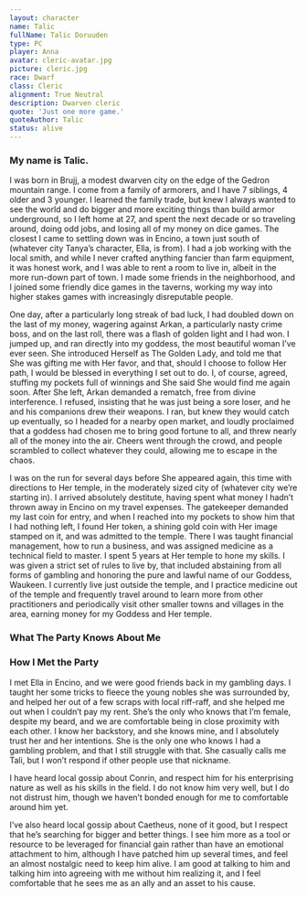 ```yaml
---
layout: character
name: Talic
fullName: Talic Doruuden
type: PC
player: Anna
avatar: cleric-avatar.jpg
picture: cleric.jpg
race: Dwarf
class: Cleric
alignment: True Neutral
description: Dwarven cleric
quote: 'Just one more game.'
quoteAuthor: Talic
status: alive
---
```

<h3 class="{{page.name}}-font">My name is Talic.</h3>

I was born in Brujj, a modest dwarven city on the edge of the Gedron mountain range. I come from a family of armorers, and I have 7 siblings, 4 older and 3 younger. I learned the family trade, but knew I always wanted to see the world and do bigger and more exciting things than build armor underground, so I left home at 27, and spent the next decade or so traveling around, doing odd jobs, and losing all of my money on dice games. The closest I came to settling down was in Encino, a town just south of (whatever city Tanya’s character, Ella, is from). I had a job working with the local smith, and while I never crafted anything fancier than farm equipment, it was honest work, and I was able to rent a room to live in, albeit in the more run-down part of town. I made some friends in the neighborhood, and I joined some friendly dice games in the taverns, working my way into higher stakes games with increasingly disreputable people.

One day, after a particularly long streak of bad luck, I had doubled down on the last of my money, wagering against Arkan, a particularly nasty crime boss, and on the last roll, there was a flash of golden light and I had won. I jumped up, and ran directly into my goddess, the most beautiful woman I’ve ever seen. She introduced Herself as The Golden Lady, and told me that She was gifting me with Her favor, and that, should I choose to follow Her path, I would be blessed in everything I set out to do. I, of course, agreed, stuffing my pockets full of winnings and She said She would find me again soon. After She left, Arkan demanded a rematch, free from divine interference. I refused, insisting that he was just being a sore loser, and he and his companions drew their weapons. I ran, but knew they would catch up eventually, so I headed for a nearby open market, and loudly proclaimed that a goddess had chosen me to bring good fortune to all, and threw nearly all of the money into the air. Cheers went through the crowd, and people scrambled to collect whatever they could, allowing me to escape in the chaos.

I was on the run for several days before She appeared again, this time with directions to Her temple, in the moderately sized city of (whatever city we’re starting in). I arrived absolutely destitute, having spent what money I hadn’t thrown away in Encino on my travel expenses. The gatekeeper demanded my last coin for entry, and when I reached into my pockets to show him that I had nothing left, I found Her token, a shining gold coin with Her image stamped on it, and was admitted to the temple. There I was taught financial management, how to run a business, and was assigned medicine as a technical field to master. I spent 5 years at Her temple to hone my skills. I was given a strict set of rules to live by, that included abstaining from all forms of gambling and honoring the pure and lawful name of our Goddess, Waukeen. I currently live just outside the temple, and I practice medicine out of the temple and frequently travel around to learn more from other practitioners and periodically visit other smaller towns and villages in the area, earning money for my Goddess and Her temple.

### What The Party Knows About Me

### How I Met the Party

I met Ella in Encino, and we were good friends back in my gambling days. I taught her some tricks to fleece the young nobles she was surrounded by, and helped her out of a few scraps with local riff-raff, and she helped me out when I couldn’t pay my rent. She’s the only who knows that I’m female, despite my beard, and we are comfortable being in close proximity with each other. I know her backstory, and she knows mine, and I absolutely trust her and her intentions. She is the only one who knows I had a gambling problem, and that I still struggle with that. She casually calls me Tali, but I won’t respond if other people use that nickname.

I have heard local gossip about Conrin, and respect him for his enterprising nature as well as his skills in the field. I do not know him very well, but I do not distrust him, though we haven’t bonded enough for me to comfortable around him yet.

I’ve also heard local gossip about Caetheus, none of it good, but I respect that he’s searching for bigger and better things. I see him more as a tool or resource to be leveraged for financial gain rather than have an emotional attachment to him, although I have patched him up several times, and feel an almost nostalgic need to keep him alive. I am good at talking to him and talking him into agreeing with me without him realizing it, and I feel comfortable that he sees me as an ally and an asset to his cause.
